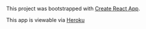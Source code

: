 This project was bootstrapped with [Create React App](https://github.com/facebookincubator/create-react-app).

This app is viewable via [Heroku](https://dog-pictures.herokuapp.com/)
